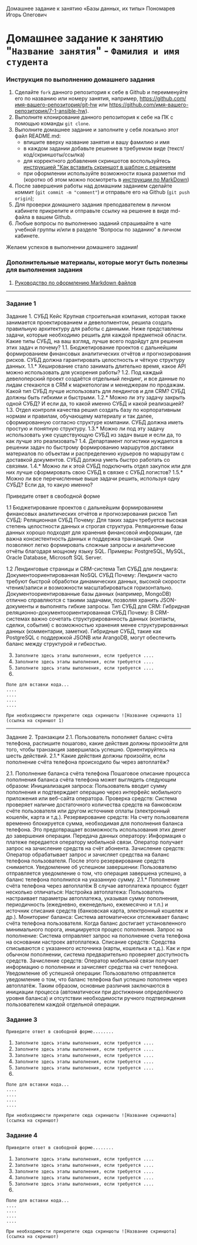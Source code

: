 Домашнее задание к занятию «Базы данных, их типы» Пономарев Игорь Олегович
# Домашнее задание к занятию "`Название занятия`" - `Фамилия и имя студента`


### Инструкция по выполнению домашнего задания

   1. Сделайте `fork` данного репозитория к себе в Github и переименуйте его по названию или номеру занятия, например, https://github.com/имя-вашего-репозитория/git-hw или  https://github.com/имя-вашего-репозитория/7-1-ansible-hw).
   2. Выполните клонирование данного репозитория к себе на ПК с помощью команды `git clone`.
   3. Выполните домашнее задание и заполните у себя локально этот файл README.md:
      - впишите вверху название занятия и вашу фамилию и имя
      - в каждом задании добавьте решение в требуемом виде (текст/код/скриншоты/ссылка)
      - для корректного добавления скриншотов воспользуйтесь [инструкцией "Как вставить скриншот в шаблон с решением](https://github.com/netology-code/sys-pattern-homework/blob/main/screen-instruction.md)
      - при оформлении используйте возможности языка разметки md (коротко об этом можно посмотреть в [инструкции  по MarkDown](https://github.com/netology-code/sys-pattern-homework/blob/main/md-instruction.md))
   4. После завершения работы над домашним заданием сделайте коммит (`git commit -m "comment"`) и отправьте его на Github (`git push origin`);
   5. Для проверки домашнего задания преподавателем в личном кабинете прикрепите и отправьте ссылку на решение в виде md-файла в вашем Github.
   6. Любые вопросы по выполнению заданий спрашивайте в чате учебной группы и/или в разделе “Вопросы по заданию” в личном кабинете.
   
Желаем успехов в выполнении домашнего задания!
   
### Дополнительные материалы, которые могут быть полезны для выполнения задания

1. [Руководство по оформлению Markdown файлов](https://gist.github.com/Jekins/2bf2d0638163f1294637#Code)

---

### Задание 1
Задание 1. СУБД
Кейс
Крупная строительная компания, которая также занимается проектированием и девелопментом, решила создать правильную архитектуру для работы с данными. Ниже представлены задачи, которые необходимо решить для каждой предметной области.
Какие типы СУБД, на ваш взгляд, лучше всего подойдут для решения этих задач и почему?
1.1. Бюджетирование проектов с дальнейшим формированием финансовых аналитических отчётов и прогнозирования рисков. СУБД должна гарантировать целостность и чёткую структуру данных.
1.1.* Хеширование стало занимать длительно время, какое API можно использовать для ускорения работы?
1.2. Под каждый девелоперский проект создаётся отдельный лендинг, и все данные по лидам стекаются в CRM к маркетологам и менеджерам по продажам. Какой тип СУБД лучше использовать для лендингов и для CRM? СУБД должны быть гибкими и быстрыми.
1.2.* Можно ли эту задачу закрыть одной СУБД? И если да, то какой именно СУБД и какой реализацией?
1.3. Отдел контроля качества решил создать базу по корпоративным нормам и правилам, обучающему материалу и так далее, сформированную согласно структуре компании. СУБД должна иметь простую и понятную структуру.
1.3.* Можно ли под эту задачу использовать уже существующую СУБД из задач выше и если да, то как лучше это реализовать?
1.4. Департамент логистики нуждается в решении задач по быстрому формированию маршрутов доставки материалов по объектам и распределению курьеров по маршрутам с доставкой документов. СУБД должна уметь быстро работать со связями.
1.4.* Можно ли к этой СУБД подключить отдел закупок или для них лучше сформировать свою СУБД в связке с СУБД логистов?
1.5.* Можно ли все перечисленные выше задачи решить, используя одну СУБД? Если да, то какую именно?

Приведите ответ в свободной форме

1.1 Бюджетирование проектов с дальнейшим формированием финансовых аналитических отчётов и прогнозирования рисков Тип СУБД: Реляционная СУБД
Почему: Для таких задач требуется высокая степень целостности данных и строгая структура. Реляционные базы данных хорошо подходят для хранения финансовой информации, где важна консистентность данных и поддержка транзакций. Они позволяют легко формировать сложные запросы и аналитические отчёты благодаря мощному языку SQL. Примеры: PostgreSQL, MySQL, Oracle Database, Microsoft SQL Server.

1.2 Лендинговые страницы и CRM-система Тип СУБД для лендинга: Документоориентированная NoSQL СУБД
Почему: Лендинги часто требуют быстрой обработки динамических данных, высокой скорости чтения/записи и возможности масштабироваться горизонтально. Документоориентированные базы данных (например, MongoDB) отлично справляются с такими задачами, позволяя хранить JSON-документы и выполнять гибкие запросы.
Тип СУБД для CRM: Гибридная реляционно-документоориентированная СУБД
Почему: В CRM-системах важно сочетать структурированность данных (контакты, сделки, события) с возможностью хранения менее структурированных данных (комментарии, заметки). Гибридные СУБД, такие как PostgreSQL с поддержкой JSONB или ArangoDB, могут обеспечить баланс между структурой и гибкостью.

3. `Заполните здесь этапы выполнения, если требуется ....`
4. `Заполните здесь этапы выполнения, если требуется ....`
5. `Заполните здесь этапы выполнения, если требуется ....`
6. 

```
Поле для вставки кода...
....
....
....
....
```

`При необходимости прикрепитe сюда скриншоты
![Название скриншота 1](ссылка на скриншот 1)`


---


Задание 2. Транзакции
2.1. Пользователь пополняет баланс счёта телефона, распишите пошагово, какие действия должны произойти для того, чтобы транзакция завершилась успешно. Ориентируйтесь на шесть действий.
2.1.* Какие действия должны произойти, если пополнение счёта телефона происходило бы через автоплатёж?

2.1. Пополнение баланса счёта телефона
Пошаговое описание процесса пополнения баланса счёта телефона может выглядеть следующим образом:
Инициализация запроса: Пользователь вводит сумму пополнения и подтверждает операцию через интерфейс мобильного приложения или веб-сайта оператора.
Проверка средств: Система проверяет наличие достаточного количества средств на банковском счёте пользователя или другом источнике оплаты (электронный кошелёк, карта и т.д.).
Резервирование средств: На счету пользователя временно блокируется сумма, необходимая для пополнения баланса телефона. Это предотвращает возможность использования этих денег до завершения операции.
Передача данных оператору: Информация о платеже передается оператору мобильной связи. Оператор получает запрос на зачисление средств на счёт абонента.
Зачисление средств: Оператор обрабатывает запрос и зачисляет средства на баланс телефона пользователя. После этого резервирование средств снимается.
Уведомление об успешном завершении: Пользователю отправляется уведомление о том, что операция завершена успешно, а баланс телефона пополнился на указанную сумму.
2.1.* Пополнение счёта телефона через автоплатёж
В случае автоплатежа процесс будет несколько отличаться:
Настройка автоплатежа: Пользователь настраивает параметры автоплатежа, указывая сумму пополнения, периодичность (ежедневно, еженедельно, ежемесячно и т.п.) и источник списания средств (банковская карта, электронный кошелек и др.).
Мониторинг баланса: Система автоматически отслеживает баланс счёта телефона пользователя. Когда баланс достигает установленного минимального порога, инициируется процесс пополнения.
Запрос на пополнение: Система отправляет запрос на пополнение счета телефона на основании настроек автоплатежа.
Списание средств: Средства списываются с указанного источника (карты, кошелька и т.д.). Как и при обычном пополнении, система предварительно проверяет доступность средств.
Зачисление средств: Оператор мобильной связи получает информацию о пополнении и зачисляет средства на счет телефона.
Уведомление об успешной операции: Пользователю отправляется уведомление о том, что баланс телефона был успешно пополнен через автоплатёж.
Таким образом, основные различия заключаются в инициации процесса (автоматически при достижении определённого уровня баланса) и отсутствии необходимости ручного подтверждения пользователем каждой отдельной операции.


### Задание 3

`Приведите ответ в свободной форме........`

1. `Заполните здесь этапы выполнения, если требуется ....`
2. `Заполните здесь этапы выполнения, если требуется ....`
3. `Заполните здесь этапы выполнения, если требуется ....`
4. `Заполните здесь этапы выполнения, если требуется ....`
5. `Заполните здесь этапы выполнения, если требуется ....`
6. 

```
Поле для вставки кода...
....
....
....
....
```

`При необходимости прикрепитe сюда скриншоты
![Название скриншота](ссылка на скриншот)`

### Задание 4

`Приведите ответ в свободной форме........`

1. `Заполните здесь этапы выполнения, если требуется ....`
2. `Заполните здесь этапы выполнения, если требуется ....`
3. `Заполните здесь этапы выполнения, если требуется ....`
4. `Заполните здесь этапы выполнения, если требуется ....`
5. `Заполните здесь этапы выполнения, если требуется ....`
6. 

```
Поле для вставки кода...
....
....
....
....
```

`При необходимости прикрепитe сюда скриншоты
![Название скриншота](ссылка на скриншот)`
